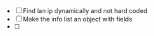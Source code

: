 - [ ] Find lan ip dynamically and not hard coded
- [ ] Make the info list an object with fields
- [ ] 